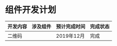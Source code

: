 # 组件开发计划
<!-- {.md} -->


| 开发内容  | 涉及组件 | 预计完成时间  | 完成状态
|-----|-----|-----|-----|
| 二维码   || 2019年12月   | 完成   |